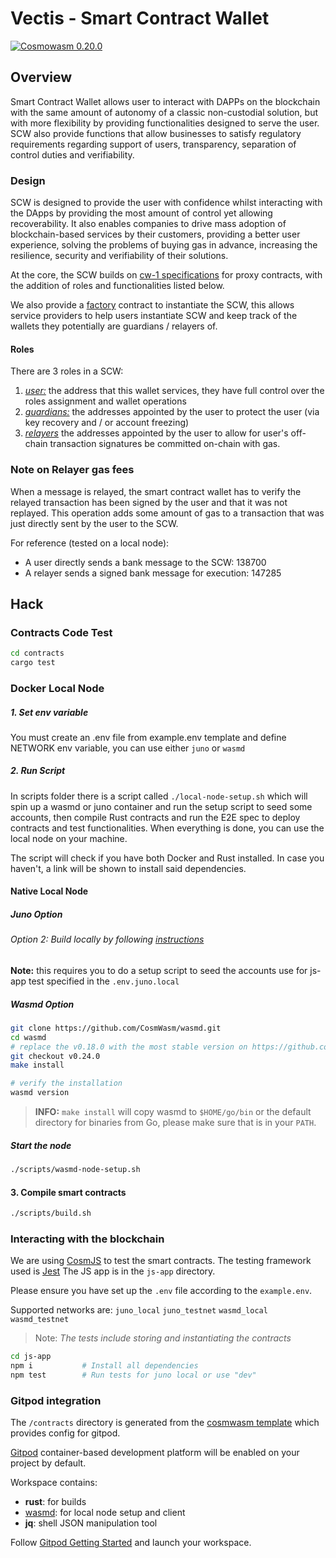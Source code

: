 # Vectis - Smart Contract Wallet

[![Cosmowasm 0.20.0](https://img.shields.io/badge/CosmWasm-0.20.0-green)](https://github.com/CosmWasm/wasmd/releases)

## Overview

Smart Contract Wallet allows user to interact with DAPPs on the blockchain with the same amount of autonomy of a classic non-custodial solution, but with more flexibility by providing functionalities designed to serve the user.
SCW also provide functions that allow businesses to satisfy regulatory requirements regarding support of users, transparency, separation of control duties and verifiability.

### Design

SCW is designed to provide the user with confidence whilst interacting with the DApps by providing the most amount of control yet allowing recoverability.
It also enables companies to drive mass adoption of blockchain-based services by their customers, providing a better user experience, solving the problems of buying gas in advance, increasing the resilience, security and verifiability of their solutions.

At the core, the SCW builds on [cw-1 specifications](https://github.com/CosmWasm/cw-plus/blob/main/packages/cw1/README.md) for proxy contracts, with the addition of roles and functionalities listed below.

We also provide a [factory](/contracts/factory/src/contract.rs) contract to instantiate the SCW,
this allows service providers to help users instantiate SCW and keep track of the wallets they potentially are guardians / relayers of.

[cw-1 specifications]: (https://crates.io/crates/cw1)

#### Roles

There are 3 roles in a SCW:

1. [_user:_](/contracts/README.md#User) the address that this wallet services, they have full control over the roles assignment and wallet operations
1. [_guardians:_](/contracts/README.md#Guardians) the addresses appointed by the user to protect the user (via key recovery and / or account freezing)
1. [_relayers_](/contracts/README.md#Relayers) the addresses appointed by the user to allow for user's off-chain transaction signatures be committed on-chain with gas.

### Note on Relayer gas fees

When a message is relayed, the smart contract wallet has to verify the relayed transaction has been signed by the user and that it was not replayed.
This operation adds some amount of gas to a transaction that was just directly sent by the user to the SCW.

For reference (tested on a local node):

- A user directly sends a bank message to the SCW: 138700
- A relayer sends a signed bank message for execution: 147285

## Hack

### Contracts Code Test

```sh
cd contracts
cargo test
```

### Docker Local Node

##### 1. Set env variable

You must create an .env file from example.env template and define NETWORK env variable, you can use either `juno` or `wasmd`

##### 2. Run Script

In scripts folder there is a script called `./local-node-setup.sh` which will spin up a wasmd or juno container and run the setup script to seed some accounts, then compile Rust contracts and run the E2E spec to deploy contracts and test functionalities. When everything is done, you can use the local node on your machine.

The script will check if you have both Docker and Rust installed. In case you haven't, a link will be shown to install said dependencies.

#### Native Local Node

##### Juno Option

###### Option 2: Build locally by following [instructions](https://docs.junonetwork.io/smart-contracts-and-junod-development/installation)

**Note:** this requires you to do a setup script to seed the accounts use for js-app test specified in the `.env.juno.local`

##### Wasmd Option

```sh
git clone https://github.com/CosmWasm/wasmd.git
cd wasmd
# replace the v0.18.0 with the most stable version on https://github.com/CosmWasm/wasmd/releases
git checkout v0.24.0
make install

# verify the installation
wasmd version
```

> **INFO:** `make install` will copy wasmd to `$HOME/go/bin` or the default directory for binaries from Go,
> please make sure that is in your `PATH`.

##### Start the node

```sh
./scripts/wasmd-node-setup.sh
```

#### 3. Compile smart contracts

```sh
./scripts/build.sh
```

### Interacting with the blockchain

We are using [CosmJS](https://github.com/cosmos/cosmjs) to test the smart contracts.
The testing framework used is [Jest](https://jestjs.io/)
The JS app is in the `js-app` directory.

Please ensure you have set up the `.env` file according to the `example.env`.

Supported networks are: `juno_local` `juno_testnet` `wasmd_local` `wasmd_testnet`

> Note: _The tests include storing and instantiating the contracts_

```sh
cd js-app
npm i           # Install all dependencies
npm test        # Run tests for juno local or use "dev"
```

### Gitpod integration

The `/contracts` directory is generated from the [cosmwasm template](https://github.com/CosmWasm/cw-template) which provides config for gitpod.

[Gitpod](https://www.gitpod.io/) container-based development platform will be enabled on your project by default.

Workspace contains:

- **rust**: for builds
- [wasmd](https://github.com/CosmWasm/wasmd): for local node setup and client
- **jq**: shell JSON manipulation tool

Follow [Gitpod Getting Started](https://www.gitpod.io/docs/getting-started) and launch your workspace.
